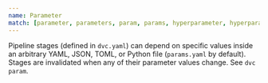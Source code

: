 ```yaml
---
name: Parameter
match: [parameter, parameters, param, params, hyperparameter, hyperparameters]
---
```


Pipeline stages (defined in `dvc.yaml`) can depend on specific values inside an
arbitrary YAML, JSON, TOML, or Python file (`params.yaml` by default). Stages
are invalidated when any of their parameter values change. See `dvc param`.
